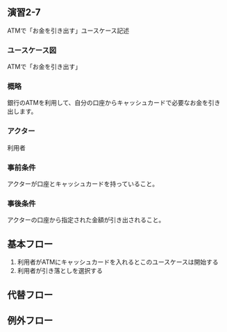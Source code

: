 <!--右クリ、下から２番目の奴押すとプレビューでる-->

## 演習2-7
ATMで「お金を引き出す」ユースケース記述

### ユースケース図
ATMで「お金を引き出す」
### 概略
銀行のATMを利用して、自分の口座からキャッシュカードで必要なお金を引き出します。
### アクター
利用者
### 事前条件
アクターが口座とキャッシュカードを持っていること。
### 事後条件
アクターの口座から指定された金額が引き出されること。

## 基本フロー
1. 利用者がATMにキャッシュカードを入れるとこのユースケースは開始する
2. 利用者が引き落としを選択する


## 代替フロー

## 例外フロー